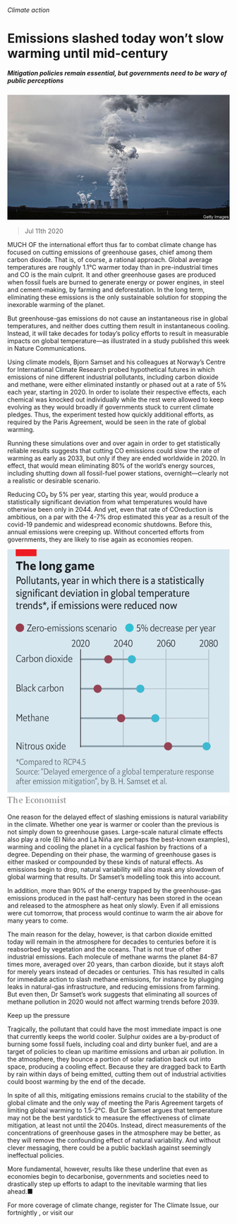 ###### Climate action

# Emissions slashed today won’t slow warming until mid-century 

##### Mitigation policies remain essential, but governments need to be wary of public perceptions 

![image](images/20200711_STP002_0.jpg) 

> Jul 11th 2020 

MUCH OF the international effort thus far to combat climate change has focused on cutting emissions of greenhouse gases, chief among them carbon dioxide. That is, of course, a rational approach. Global average temperatures are roughly 1.1°C warmer today than in pre-industrial times and CO is the main culprit. It and other greenhouse gases are produced when fossil fuels are burned to generate energy or power engines, in steel and cement-making, by farming and deforestation. In the long term, eliminating these emissions is the only sustainable solution for stopping the inexorable warming of the planet.

But greenhouse-gas emissions do not cause an instantaneous rise in global temperatures, and neither does cutting them result in instantaneous cooling. Instead, it will take decades for today’s policy efforts to result in measurable impacts on global temperature—as illustrated in a study published this week in Nature Communications.


Using climate models, Bjorn Samset and his colleagues at Norway’s Centre for International Climate Research probed hypothetical futures in which emissions of nine different industrial pollutants, including carbon dioxide and methane, were either eliminated instantly or phased out at a rate of 5% each year, starting in 2020. In order to isolate their respective effects, each chemical was knocked out individually while the rest were allowed to keep evolving as they would broadly if governments stuck to current climate pledges. Thus, the experiment tested how quickly additional efforts, as required by the Paris Agreement, would be seen in the rate of global warming.

Running these simulations over and over again in order to get statistically reliable results suggests that cutting CO emissions could slow the rate of warming as early as 2033, but only if they are ended worldwide in 2020. In effect, that would mean eliminating 80% of the world’s energy sources, including shutting down all fossil-fuel power stations, overnight—clearly not a realistic or desirable scenario.

Reducing CO₂ by 5% per year, starting this year, would produce a statistically significant deviation from what temperatures would have otherwise been only in 2044. And yet, even that rate of COreduction is ambitious, on a par with the 4-7% drop estimated this year as a result of the covid-19 pandemic and widespread economic shutdowns. Before this, annual emissions were creeping up. Without concerted efforts from governments, they are likely to rise again as economies reopen.

![image](images/20200711_STC368.png) 


One reason for the delayed effect of slashing emissions is natural variability in the climate. Whether one year is warmer or cooler than the previous is not simply down to greenhouse gases. Large-scale natural climate effects also play a role (El Niño and La Niña are perhaps the best-known examples), warming and cooling the planet in a cyclical fashion by fractions of a degree. Depending on their phase, the warming of greenhouse gases is either masked or compounded by these kinds of natural effects. As emissions begin to drop, natural variability will also mask any slowdown of global warming that results. Dr Samset’s modelling took this into account.

In addition, more than 90% of the energy trapped by the greenhouse-gas emissions produced in the past half-century has been stored in the ocean and released to the atmosphere as heat only slowly. Even if all emissions were cut tomorrow, that process would continue to warm the air above for many years to come.

The main reason for the delay, however, is that carbon dioxide emitted today will remain in the atmosphere for decades to centuries before it is reabsorbed by vegetation and the oceans. That is not true of other industrial emissions. Each molecule of methane warms the planet 84-87 times more, averaged over 20 years, than carbon dioxide, but it stays aloft for merely years instead of decades or centuries. This has resulted in calls for immediate action to slash methane emissions, for instance by plugging leaks in natural-gas infrastructure, and reducing emissions from farming. But even then, Dr Samset’s work suggests that eliminating all sources of methane pollution in 2020 would not affect warming trends before 2039.

Keep up the pressure

Tragically, the pollutant that could have the most immediate impact is one that currently keeps the world cooler. Sulphur oxides are a by-product of burning some fossil fuels, including coal and dirty bunker fuel, and are a target of policies to clean up maritime emissions and urban air pollution. In the atmosphere, they bounce a portion of solar radiation back out into space, producing a cooling effect. Because they are dragged back to Earth by rain within days of being emitted, cutting them out of industrial activities could boost warming by the end of the decade.

In spite of all this, mitigating emissions remains crucial to the stability of the global climate and the only way of meeting the Paris Agreement targets of limiting global warming to 1.5-2°C. But Dr Samset argues that temperature may not be the best yardstick to measure the effectiveness of climate mitigation, at least not until the 2040s. Instead, direct measurements of the concentrations of greenhouse gases in the atmosphere may be better, as they will remove the confounding effect of natural variability. And without clever messaging, there could be a public backlash against seemingly ineffectual policies.

More fundamental, however, results like these underline that even as economies begin to decarbonise, governments and societies need to drastically step up efforts to adapt to the inevitable warming that lies ahead.■

For more coverage of climate change, register for The Climate Issue, our fortnightly , or visit our 

